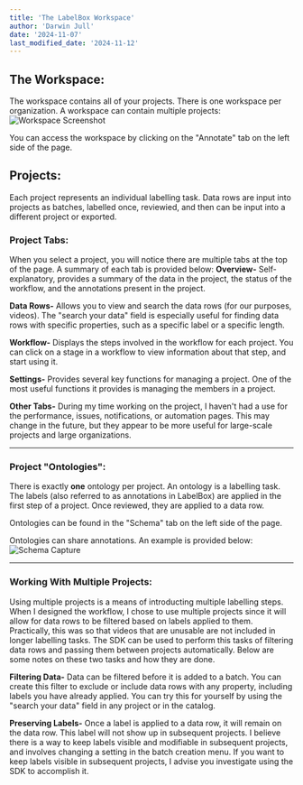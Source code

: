 ```yaml
---
title: 'The LabelBox Workspace'
author: 'Darwin Jull'
date: '2024-11-07'
last_modified_date: '2024-11-12'
---
```


## The Workspace: 
The workspace contains all of your projects. There is one workspace per organization. A workspace can contain multiple projects: 
![Workspace Screenshot](/img/workspace_capture.png)

You can access the workspace by clicking on the "Annotate" tab on the left side of the page.

## Projects:
Each project represents an individual labelling task. Data rows are input into projects as batches, labelled once, reviewied, and then can be input into a different project or exported.

### Project Tabs:
When you select a project, you will notice there are multiple tabs at the top of the page. A summary of each tab is provided below:
**Overview-** Self-explanatory, provides a summary of the data in the project, the status of the workflow, and the annotations present in the project.

**Data Rows-** Allows you to view and search the data rows (for our purposes, videos). The "search your data" field is especially useful for finding data rows with specific properties, such as a specific label or a specific length.

**Workflow-** Displays the steps involved in the workflow for each project. You can click on a stage in a workflow to view information about that step, and start using it.

**Settings-** Provides several key functions for managing a project. One of the most useful functions it provides is managing the members in a project.

**Other Tabs-** During my time working on the project, I haven't had a use for the performance, issues, notifications, or automation pages. This may change in the future, but they appear to be more useful for large-scale projects and large organizations.

---

### Project "Ontologies":
There is exactly **one** ontology per project. An ontology is a labelling task. The labels (also referred to as annotations in LabelBox) are applied in the first step of a project. Once reviewed, they are applied to a data row.

Ontologies can be found in the "Schema" tab on the left side of the page.

Ontologies can share annotations. An example is provided below:
![Schema Capture](/img/schema_capture.png)

---

### Working With Multiple Projects:
Using multiple projects is a means of introducting multiple labelling steps. When I designed the workflow, I chose to use multiple projects since it will allow for data rows to be filtered based on labels applied to them. Practically, this was so that videos that are unusable are not included in longer labelling tasks. The SDK can be used to perform this tasks of filtering data rows and passing them between projects automatically. Below are some notes on these two tasks and how they are done.

**Filtering Data-** Data can be filtered before it is added to a batch. You can create this filter to exclude or include data rows with any property, including labels you have already applied. You can try this for yourself by using the "search your data" field in any project or in the catalog.

**Preserving Labels-** Once a label is applied to a data row, it will remain on the data row. This label will not show up in subsequent projects. I believe there is a way to keep labels visible and modifiable in subsequent projects, and involves changing a setting in the batch creation menu. If you want to keep labels visible in subsequent projects, I advise you investigate using the SDK to accomplish it.





